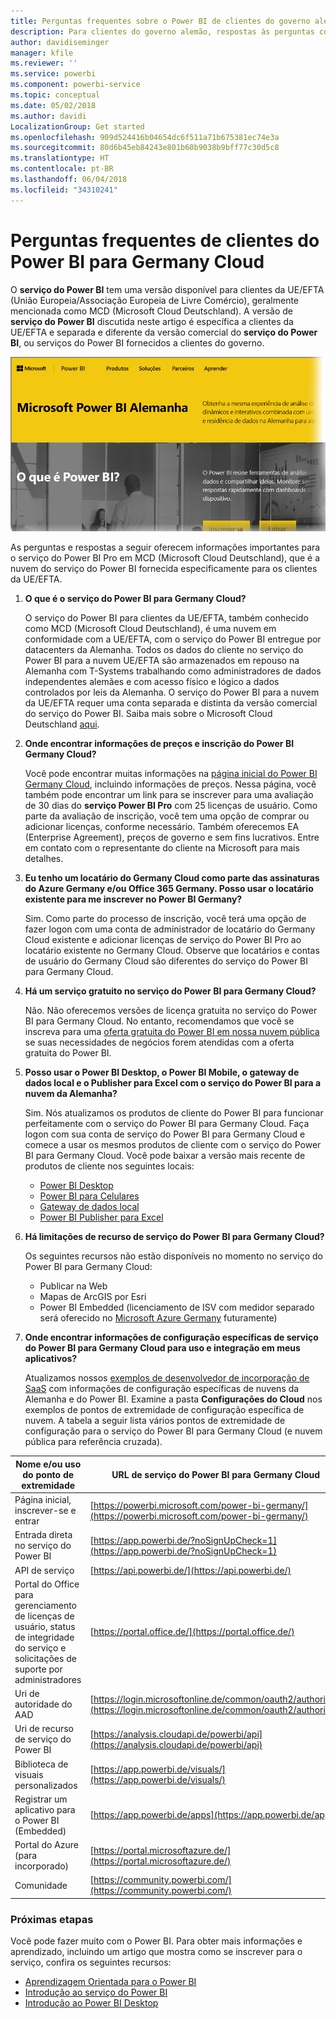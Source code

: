 ```yaml
---
title: Perguntas frequentes sobre o Power BI de clientes do governo alemão
description: Para clientes do governo alemão, respostas às perguntas comuns sobre o serviço do Power BI do governo alemão
author: davidiseminger
manager: kfile
ms.reviewer: ''
ms.service: powerbi
ms.component: powerbi-service
ms.topic: conceptual
ms.date: 05/02/2018
ms.author: davidi
LocalizationGroup: Get started
ms.openlocfilehash: 909d524416b04654dc6f511a71b675381ec74e3a
ms.sourcegitcommit: 80d6b45eb84243e801b60b9038b9bff77c30d5c8
ms.translationtype: HT
ms.contentlocale: pt-BR
ms.lasthandoff: 06/04/2018
ms.locfileid: "34310241"
---
```

# <a name="frequently-asked-questions-for-power-bi-for-germany-cloud-customers"></a>Perguntas frequentes de clientes do Power BI para Germany Cloud
O **serviço do Power BI** tem uma versão disponível para clientes da UE/EFTA (União Europeia/Associação Europeia de Livre Comércio), geralmente mencionada como MCD (Microsoft Cloud Deutschland). A versão de **serviço do Power BI** discutida neste artigo é específica a clientes da UE/EFTA e separada e diferente da versão comercial do **serviço do Power BI**, ou serviços do Power BI fornecidos a clientes do governo.

![](media/service-govde-faq/govde-faq_01.png)

As perguntas e respostas a seguir oferecem informações importantes para o serviço do Power BI Pro em MCD (Microsoft Cloud Deutschland), que é a nuvem do serviço do Power BI fornecida especificamente para os clientes da UE/EFTA.

1. **O que é o serviço do Power BI para Germany Cloud?**
   
   O serviço do Power BI para clientes da UE/EFTA, também conhecido como MCD (Microsoft Cloud Deutschland), é uma nuvem em conformidade com a UE/EFTA, com o serviço do Power BI entregue por datacenters da Alemanha. Todos os dados do cliente no serviço do Power BI para a nuvem UE/EFTA são armazenados em repouso na Alemanha com T-Systems trabalhando como administradores de dados independentes alemães e com acesso físico e lógico a dados controlados por leis da Alemanha. O serviço do Power BI para a nuvem da UE/EFTA requer uma conta separada e distinta da versão comercial do serviço do Power BI. Saiba mais sobre o Microsoft Cloud Deutschland [aqui](https://www.microsoft.com/trustcenter/cloudservices/nationalcloud).
2. **Onde encontrar informações de preços e inscrição do Power BI Germany Cloud?**
   
   Você pode encontrar muitas informações na [página inicial do Power BI Germany Cloud](https://powerbi.microsoft.com/power-bi-germany/), incluindo informações de preços. Nessa página, você também pode encontrar um link para se inscrever para uma avaliação de 30 dias do **serviço Power BI Pro** com 25 licenças de usuário. Como parte da avaliação de inscrição, você tem uma opção de comprar ou adicionar licenças, conforme necessário. Também oferecemos EA (Enterprise Agreement), preços de governo e sem fins lucrativos. Entre em contato com o representante do cliente na Microsoft para mais detalhes.
3. **Eu tenho um locatário do Germany Cloud como parte das assinaturas do Azure Germany e/ou Office 365 Germany. Posso usar o locatário existente para me inscrever no Power BI Germany?**
   
   Sim. Como parte do processo de inscrição, você terá uma opção de fazer logon com uma conta de administrador de locatário do Germany Cloud existente e adicionar licenças de serviço do Power BI Pro ao locatário existente no Germany Cloud. Observe que locatários e contas de usuário do Germany Cloud são diferentes do serviço do Power BI para Germany Cloud.
4. **Há um serviço gratuito no serviço do Power BI para Germany Cloud?**
   
   Não. Não oferecemos versões de licença gratuita no serviço do Power BI para Germany Cloud. No entanto, recomendamos que você se inscreva para uma [oferta gratuita do Power BI em nossa nuvem pública](https://powerbi.microsoft.com/get-started/) se suas necessidades de negócios forem atendidas com a oferta gratuita do Power BI.
5. **Posso usar o Power BI Desktop, o Power BI Mobile, o gateway de dados local e o Publisher para Excel com o serviço do Power BI para a nuvem da Alemanha?**
   
   Sim. Nós atualizamos os produtos de cliente do Power BI para funcionar perfeitamente com o serviço do Power BI para Germany Cloud. Faça logon com sua conta de serviço do Power BI para Germany Cloud e comece a usar os mesmos produtos de cliente com o serviço do Power BI para Germany Cloud. Você pode baixar a versão mais recente de produtos de cliente nos seguintes locais:
   
   * [Power BI Desktop](https://powerbi.microsoft.com/desktop/)
   * [Power BI para Celulares](https://powerbi.microsoft.com/mobile/)
   * [Gateway de dados local](https://powerbi.microsoft.com/gateway/)
   * [Power BI Publisher para Excel](https://powerbi.microsoft.com/excel-dashboard-publisher/)
6. **Há limitações de recurso de serviço do Power BI para Germany Cloud?**
   
   Os seguintes recursos não estão disponíveis no momento no serviço do Power BI para Germany Cloud:
   
   * Publicar na Web
   * Mapas de ArcGIS por Esri
   * Power BI Embedded (licenciamento de ISV com medidor separado será oferecido no [Microsoft Azure Germany](https://azure.microsoft.com/overview/clouds/germany/) futuramente)
7. **Onde encontrar informações de configuração específicas de serviço do Power BI para Germany Cloud para uso e integração em meus aplicativos?**
   
   Atualizamos nossos [exemplos de desenvolvedor de incorporação de SaaS](https://github.com/Microsoft/PowerBI-Developer-Samples) com informações de configuração específicas de nuvens da Alemanha e do Power BI. Examine a pasta **Configurações do Cloud** nos exemplos de pontos de extremidade de configuração específica de nuvem. A tabela a seguir lista vários pontos de extremidade de configuração para o serviço do Power BI para Germany Cloud (e nuvem pública para referência cruzada).

| **Nome e/ou uso do ponto de extremidade** | **URL de serviço do Power BI para Germany Cloud** | **URL equivalente na nuvem pública (para referência cruzada)** |
| --- | --- | --- |
| Página inicial, inscrever-se e entrar |[https://powerbi.microsoft.com/power-bi-germany/](https://powerbi.microsoft.com/power-bi-germany/) |[https://powerbi.microsoft.com/](https://powerbi.microsoft.com/) |
| Entrada direta no serviço do Power BI |[https://app.powerbi.de/?noSignUpCheck=1](https://app.powerbi.de/?noSignUpCheck=1) |[https://app.powerbi.com/?noSignUpCheck=1](https://app.powerbi.com/?noSignUpCheck=1) |
| API de serviço |[https://api.powerbi.de/](https://api.powerbi.de/) |[https://api.powerbi.com/](https://api.powerbi.com/) |
| Portal do Office para gerenciamento de licenças de usuário, status de integridade do serviço e solicitações de suporte por administradores |[https://portal.office.de/](https://portal.office.de/) |[https://portal.office.com/](https://portal.office.com/) |
| Uri de autoridade do AAD |[https://login.microsoftonline.de/common/oauth2/authorize/](https://login.microsoftonline.de/common/oauth2/authorize/) |[https://login.microsoftonline.com/common/oauth2/authorize/](https://login.microsoftonline.com/common/oauth2/authorize/) |
| Uri de recurso de serviço do Power BI |[https://analysis.cloudapi.de/powerbi/api](https://analysis.cloudapi.de/powerbi/api) |[https://analysis.windows.net/powerbi/api](https://analysis.windows.net/powerbi/api) |
| Biblioteca de visuais personalizados |[https://app.powerbi.de/visuals/](https://app.powerbi.de/visuals/) |[https://app.powerbi.com/visuals/](https://app.powerbi.com/visuals/) |
| Registrar um aplicativo para o Power BI (Embedded) |[https://app.powerbi.de/apps](https://app.powerbi.de/apps) |[https://app.powerbi.com/apps](https://app.powerbi.com/apps) |
| Portal do Azure (para incorporado) |[https://portal.microsoftazure.de/](https://portal.microsoftazure.de/) |[https://portal.azure.com/](https://portal.azure.com/) |
| Comunidade |[https://community.powerbi.com/](https://community.powerbi.com/) |[https://community.powerbi.com/](https://community.powerbi.com/) |

### <a name="next-steps"></a>Próximas etapas
Você pode fazer muito com o Power BI. Para obter mais informações e aprendizado, incluindo um artigo que mostra como se inscrever para o serviço, confira os seguintes recursos:

* [Aprendizagem Orientada para o Power BI](guided-learning/gettingstarted.yml?tutorial-step=1)
* [Introdução ao serviço do Power BI](service-get-started.md)
* [Introdução ao Power BI Desktop](desktop-getting-started.md)

